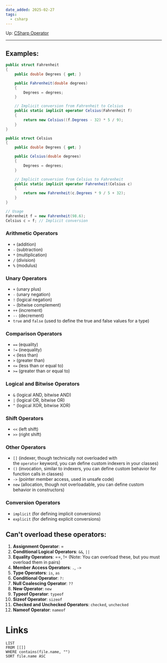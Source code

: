 ```yaml
---
date_added: 2025-02-27
tags:
  - csharp
---
```

Up: [CSharp Operator](CSharp%20Operator.md)
___
## Examples:
```cs
public struct Fahrenheit
{
    public double Degrees { get; }

    public Fahrenheit(double degrees)
    {
        Degrees = degrees;
    }

    // Implicit conversion from Fahrenheit to Celsius
    public static implicit operator Celsius(Fahrenheit f)
    {
        return new Celsius((f.Degrees - 32) * 5 / 9);
    }
}

public struct Celsius
{
    public double Degrees { get; }

    public Celsius(double degrees)
    {
        Degrees = degrees;
    }

    // Implicit conversion from Celsius to Fahrenheit
    public static implicit operator Fahrenheit(Celsius c)
    {
        return new Fahrenheit(c.Degrees * 9 / 5 + 32);
    }
}

// Usage
Fahrenheit f = new Fahrenheit(98.6);
Celsius c = f; // Implicit conversion
```

### Arithmetic Operators

- `+` (addition)
- `-` (subtraction)
- `*` (multiplication)
- `/` (division)
- `%` (modulus)

### Unary Operators

- `+` (unary plus)
- `-` (unary negation)
- `!` (logical negation)
- `~` (bitwise complement)
- `++` (increment)
- `--` (decrement)
- `true` and `false` (used to define the true and false values for a type)

### Comparison Operators

- `==` (equality)
- `!=` (inequality)
- `<` (less than)
- `>` (greater than)
- `<=` (less than or equal to)
- `>=` (greater than or equal to)

### Logical and Bitwise Operators

- `&` (logical AND, bitwise AND)
- `|` (logical OR, bitwise OR)
- `^` (logical XOR, bitwise XOR)

### Shift Operators

- `<<` (left shift)
- `>>` (right shift)

### Other Operators

- `[]` (indexer, though technically not overloaded with the `operator` keyword, you can define custom indexers in your classes)
- `()` (invocation, similar to indexers, you can define custom behavior for function calls in classes)
- `->` (pointer member access, used in unsafe code)
- `new` (allocation, though not overloadable, you can define custom behavior in constructors)

### Conversion Operators

- `implicit` (for defining implicit conversions)
- `explicit` (for defining explicit conversions)

## Can't overload these operators:
1. **Assignment Operator**: =
2. **Conditional Logical Operators**: `&&`, `||`
3. **Equality Operators**: ==, != (Note: You can overload these, but you must overload them in pairs)
4. **Member Access Operators**: `.`, `->`
5. **Type Operators**: `is`, `as`
6. **Conditional Operator**: `?:`
7. **Null Coalescing Operator**: `??`
8. **New Operator**: `new`
9. **Typeof Operator**: `typeof`
10. **Sizeof Operator**: `sizeof`
11. **Checked and Unchecked Operators**: `checked`, `unchecked`
12. **Nameof Operator**: `nameof`
# Links
```dataview
LIST
FROM [[]]
WHERE contains(file.name, "")
SORT file.name ASC
```
